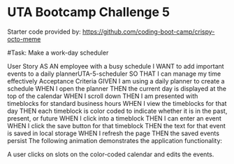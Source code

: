 # UTA Bootcamp Challenge 5

Starter code provided by: https://github.com/coding-boot-camp/crispy-octo-meme

#Task: Make a work-day scheduler

User Story
AS AN employee with a busy schedule
I WANT to add important events to a daily plannerUTA-5-scheduler
SO THAT I can manage my time effectively
Acceptance Criteria
GIVEN I am using a daily planner to create a schedule
WHEN I open the planner
THEN the current day is displayed at the top of the calendar
WHEN I scroll down
THEN I am presented with timeblocks for standard business hours
WHEN I view the timeblocks for that day
THEN each timeblock is color coded to indicate whether it is in the past, present, or future
WHEN I click into a timeblock
THEN I can enter an event
WHEN I click the save button for that timeblock
THEN the text for that event is saved in local storage
WHEN I refresh the page
THEN the saved events persist
The following animation demonstrates the application functionality:



A user clicks on slots on the color-coded calendar and edits the events.

